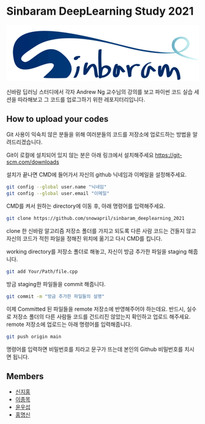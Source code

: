 # Sinbaram DeepLearning Study 2021
![LOGO](logo.png)

신바람 딥러닝 스터디에서 각자 Andrew Ng 교수님의 강의를 보고 파이썬 코드 실습 세션을 따라해보고 
그 코드를 업로그하기 위한 레포지터리입니다.

## How to upload your codes
Git 사용이 익숙치 않은 분들을 위해 여러분들의 코드를 저장소에 업로드하는 방법을 알려드리겠습니다.

Git이 로컬에 설치되어 있지 않는 분은 아래 링크에서 설치해주세요
https://git-scm.com/downloads

설치가 끝나면 CMD에 들어가서 자신의 github 닉네임과 이메일을 설정해주세요.
```bash
git config --global user.name "닉네임"
git config --global user.email "이메일"
```

CMD를 켜서 원하는 directory에 이동 후, 아래 명령어를 입력해주세요.
```bash
git clone https://github.com/snowapril/sinbaram_deeplearning_2021
```

clone 한 신바람 알고리즘 저장소 폴더를 가지고 되도록 다른 사람 코드는 건들지 않고 
자신의 코드가 적힌 파일을 정해진 위치에 옮기고 다시 CMD를 킵니다.

working directory를 저장소 폴더로 해놓고, 자신이 방금 추가한 파일을 staging 해줍니다.
```bash
git add Your/Path/file.cpp
```

방금 staging한 파일들을 commit 해줍니다.
```bash
git commit -m "방금 추가한 파일들의 설명"
```

이제 Committed 된 파일들을 remote 저장소에 반영해주어야 하는데요. 
반드시, 실수로 저장소 폴더의 다른 사람들 코드를 건드리진 않았는지 확인하고 업로드 해주세요.
remote 저장소에 업로드는 아래 명령어를 입력해줍니다.
```bash
git push origin main
```

명령어를 입력하면 비밀번호를 치라고 문구가 뜨는데 본인의 Github 비밀번호를 치시면 됩니다.

## Members
* [신지홍](https://github.com/snowapril)
* [이종목](https://github.com/hyunyunV)
* [윤우섭](https://github.com/lijm1358)
* [홍명신](https://github.com/MyeongsinHong)
